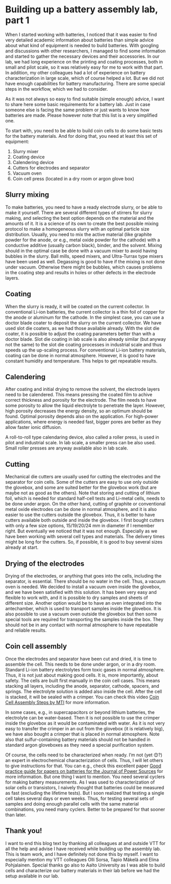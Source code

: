 # Building up a battery assembly lab, part 1

When I started working with batteries, I noticed that it was easier to find very detailed academic information about batteries than simple advice about what kind of equipment is needed to build batteries. With googling and discussions with other researchers, I managed to find some information and started to gather the necessary devices and their accessories. In our lab, we had long experience on the printing and coating processes, both in small and pilot scale, so it was relatively easy for me to work with that part. In addition, my other colleagues had a lot of experience on battery characterization in large scale, which of course helped a lot. But we did not have enough capabilities for battery manufacturing. There are some special steps in the workflow, which we had to consider.

As it was not always so easy to find suitable (simple enough) advice, I want to share here some basic requirements for a battery lab. Just in case someone else is facing the same problem or just wants to know how batteries are made. Please however note that this list is a very simplified one.

To start with, you need to be able to build coin cells to do some basic tests for the battery materials. And for doing that, you need at least this set of equipment:
1.	Slurry mixer
2.	Coating device
3.	Calendering device
4.	Cutters for electrodes and separator
5.	Vacuum oven
6.	Coin cell press (located in a dry room or argon glove box)

## Slurry mixing
To make batteries, you need to have a ready electrode slurry, or be able to make it yourself. There are several different types of stirrers for slurry making, and selecting the best option depends on the material and the amounts of it. It is a science of its own to create the best possible mixing protocol to make a homogeneous slurry with an optimal particle size distribution. Usually, you need to mix the active material (like graphite powder for the anode, or e.g., metal oxide powder for the cathode) with a conductive additive (usually carbon black), binder, and the solvent. Mixing should in the optimal case be done with a vacuum mixer to avoid having bubbles in the slurry. Ball mills, speed mixers, and Ultra-Turrax type mixers have been used as well. Degassing is good to have if the mixing is not done under vacuum. Otherwise there might be bubbles, which causes problems in the coating step and results in holes or other defects in the electrode layers.

## Coating
When the slurry is ready, it will be coated on the current collector. In conventional Li-ion batteries, the current collector is a thin foil of copper for the anode or aluminum for the cathode.  In the simplest case, you can use a doctor blade coater to deposit the slurry on the current collector. We have used slot die coaters, as we had those available already. With the slot die coater, it is possible to adjust the coating parameters better than with a doctor blade. Slot die coating in lab scale is also already similar (but anyway not the same) to the slot die coating processes in industrial scale and thus speeds up the up-scaling process. For conventional Li-ion battery materials, coating can be done in normal atmosphere. However, it is good to have constant humidity and temperature. This helps to get repeatable results.

## Calendering
After coating and initial drying to remove the solvent, the electrode layers need to be calendered. This means pressing the coated film to achive correct thickness and porosity for the electrode. The film needs to have some porosity to allow the liquid electrolyte to penetrate the layer. However, high porosity decreases the energy density, so an optimum should be found. Optimal porosity depends also on the application. For high-power applications, where energy is needed fast, bigger pores are better as they allow faster ionic diffusion.

A roll-to-roll type calendaring device, also called a roller press, is used in pilot and industrial scale. In lab scale, a smaller press can be also used. Small roller presses are anyway available also in lab scale.

## Cutting
Mechanical die cutters are usually used for cutting the electrodes and the separator for coin cells. Some of the cutters are easy to use only outside the glovebox, and some are suited better for the glovebox work (but are maybe not as good as the others). Note that storing and cutting of lithium foil, which is needed for standard half-cell tests and Li-metal cells, needs to be done under argon. On the other hand, cutting of graphite or conventional metal oxide electrodes can be done in normal atmosphere, and it is also easier to use the cutters outside the glovebox. Thus, it is better to have cutters available both outside and inside the glovebox. I first bought cutters with only a few size options, 15/19/20/24 mm in diameter if I remember right. But eventually we noticed that it was not enough. Especially as we have been working with several cell types and materials. The delivery times might be long for the cutters. So, if possible, it is good to buy several sizes already at start.

## Drying of the electrodes
Drying of the electrodes, or anything that goes into the cells, including the separator, is essential. There should be no water in the cell. Thus, a vacuum oven is needed. We decided to install a vacuum oven inside the glovebox, and we have been satisfied with this solution. It has been very easy and flexible to work with, and it is possible to dry samples and sheets of different size. Another option would be to have an oven integrated into the antechamber, which is used to transport samples inside the glovebox. It is also possible to use a vacuum oven outside the glovebox but then some special tools are required for transporting the samples inside the box. They should not be in any contact with normal atmosphere to have repeatable and reliable results.

## Coin cell assembly
Once the electrodes and separator have been cut and dried, it is time to assemble the cell. This needs to be done under argon, or in a dry room. Standard Li-ion battery electrolytes form toxic gases in normal atmosphere. Thus, it is not just about making good cells. It is, more importantly, about safety.
The cells are built first manually in the coin cell cases. This means stacking all layers, including the anode, separator, cathode, spacers, and springs. The electrolyte solution is added also inside the cell. After the cell is stacked, it will be sealed with a crimper. You can check this video [Coin Cell Assembly Steps by MTI](https://www.youtube.com/watch?v=rrUxMfQxZCY) for more information.

In some cases, e.g., in supercapacitors or beyond lithium batteries, the electrolyte can be water-based. Then it is not possible to use the crimper inside the glovebox as it would be contaminated with water. As it is not very easy to transfer the crimper in an out from the glovebox (it is relatively big), we have also bought a crimper that is placed in normal atmosphere. Note also that sulfur-containing battery materials should not be handled in standard argon gloveboxes as they need a special purification system.

Of course, the cells need to be characterized when ready. I’m not (yet 😊?) an expert in electrochemical characterization of cells. Thus, I will let others to give instructions for that. You can e.g., check this excellent paper [Good practice guide for papers on batteries for the Journal of Power Sources](https://www.sciencedirect.com/science/article/pii/S0378775320301270) for more information. But one thing I want to mention. You need several cyclers for making battery measurements. As I was used to characterization of solar cells or transistors, I naively thought that batteries could be measured as fast (excluding the lifetime tests). But I soon realized that testing a single cell takes several days or even weeks. Thus, for testing several sets of samples and doing enough parallel cells with the same material combinations, you need many cyclers. Better to be prepared for that sooner than later.

## Thank you!
I want to end this blog text by thanking all colleagues at and outside VTT for all the help and advise I have received while building up the assembly lab. This is team work, and I have definitely not done this by myself. I want to especially mention my VTT colleagues Olli Sorsa, Tapio Mäkelä and Elina Pohjalainen. Special thanks go also to Aalto University as I was able to build cells and characterize our battery materials in their lab before we had the setup available in our lab.
